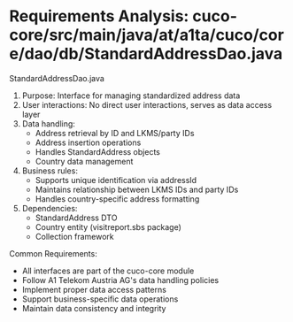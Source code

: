 # Requirements Analysis: cuco-core/src/main/java/at/a1ta/cuco/core/dao/db/StandardAddressDao.java

StandardAddressDao.java
1. Purpose: Interface for managing standardized address data
2. User interactions: No direct user interactions, serves as data access layer
3. Data handling:
   - Address retrieval by ID and LKMS/party IDs
   - Address insertion operations
   - Handles StandardAddress objects
   - Country data management
4. Business rules:
   - Supports unique identification via addressId
   - Maintains relationship between LKMS IDs and party IDs
   - Handles country-specific address formatting
5. Dependencies:
   - StandardAddress DTO
   - Country entity (visitreport.sbs package)
   - Collection framework

Common Requirements:
- All interfaces are part of the cuco-core module
- Follow A1 Telekom Austria AG's data handling policies
- Implement proper data access patterns
- Support business-specific data operations
- Maintain data consistency and integrity